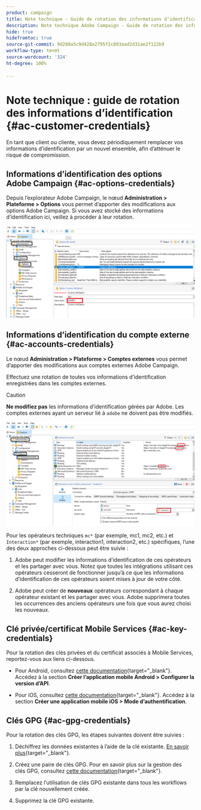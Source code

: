 ```yaml
---
product: campaign
title: Note technique - Guide de rotation des informations d’identification
description: Note technique Adobe Campaign - Guide de rotation des informations d’identification
hide: true
hidefromtoc: true
source-git-commit: 9d280a5c9d428a2795f2c893aad2d31ae2f122b9
workflow-type: tm+mt
source-wordcount: '324'
ht-degree: 100%

---
```


# Note technique : guide de rotation des informations d’identification {#ac-customer-credentials}

En tant que client ou cliente, vous devez périodiquement remplacer vos informations d’identification par un nouvel ensemble, afin d’atténuer le risque de compromission.

## Informations d’identification des options Adobe Campaign {#ac-options-credentials}

Depuis l’explorateur Adobe Campaign, le nœud **Administration > Plateforme > Options** vous permet d’apporter des modifications aux options Adobe Campaign. Si vous avez stocké des informations d’identification ici, veillez à procéder à leur rotation.

![](assets/technote-2.png)

## Informations d’identification du compte externe {#ac-accounts-credentials}

Le nœud **Administration > Plateforme > Comptes externes** vous permet d’apporter des modifications aux comptes externes Adobe Campaign.

Effectuez une rotation de toutes vos informations d’identification enregistrées dans les comptes externes.

>[!CAUTION]
>
>**Ne modifiez pas** les informations d’identification gérées par Adobe. Les comptes externes ayant un serveur lié à `adobe` ne doivent pas être modifiés.

![](assets/technote-1.png)

Pour les opérateurs techniques `mc*` (par exemple, mc1, mc2, etc.) et `Interaction*` (par exemple, interaction1, interaction2, etc.) spécifiques, l’une des deux approches ci-dessous peut être suivie :

1. Adobe peut modifier les informations d’identification de ces opérateurs et les partager avec vous. Notez que toutes les intégrations utilisant ces opérateurs cesseront de fonctionner jusqu’à ce que les informations d’identification de ces opérateurs soient mises à jour de votre côté.

1. Adobe peut créer de **nouveaux** opérateurs correspondant à chaque opérateur existant et les partager avec vous. Adobe supprimera toutes les occurrences des anciens opérateurs une fois que vous aurez choisi les nouveaux.


## Clé privée/certificat Mobile Services  {#ac-key-credentials}

Pour la rotation des clés privées et du certificat associés à Mobile Services, reportez-vous aux liens ci-dessous.

* Pour Android, consultez [cette documentation](https://experienceleague.adobe.com/fr/docs/campaign-classic/using/sending-messages/sending-push-notifications/configure-the-mobile-app/configuring-the-mobile-application-android){target="_blank"}.
Accédez à la section **Créer l’application mobile Android > Configurer la version d’API**.

* Pour iOS, consultez [cette documentation](https://experienceleague.adobe.com/fr/docs/campaign-classic/using/sending-messages/sending-push-notifications/configure-the-mobile-app/configuring-the-mobile-application){target="_blank"}.
Accédez à la section **Créer une application mobile iOS > Mode d’authentification**.

## Clés GPG {#ac-gpg-credentials}

Pour la rotation des clés GPG, les étapes suivantes doivent être suivies :

1. Déchiffrez les données existantes à l’aide de la clé existante. [En savoir plus](https://experienceleague.adobe.com/fr/docs/control-panel/using/instances-settings/gpg-keys-management#decrypting-data){target="_blank"}.

1. Créez une paire de clés GPG. Pour en savoir plus sur la gestion des clés GPG, consultez [cette documentation](https://experienceleague.adobe.com/fr/docs/control-panel/using/instances-settings/gpg-keys-management#decrypting-data){target="_blank"}.

1. Remplacez l’utilisation de clés GPG existante dans tous les workflows par la clé nouvellement créée.

1. Supprimez la clé GPG existante.